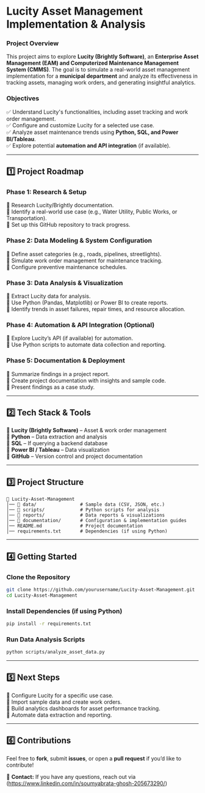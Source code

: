 # **Lucity Asset Management Implementation & Analysis**  

### **Project Overview**  
This project aims to explore **Lucity (Brightly Software)**, an **Enterprise Asset Management (EAM) and Computerized Maintenance Management System (CMMS)**. The goal is to simulate a real-world asset management implementation for a **municipal department** and analyze its effectiveness in tracking assets, managing work orders, and generating insightful analytics.  

### **Objectives**  
✅ Understand Lucity's functionalities, including asset tracking and work order management.  
✅ Configure and customize Lucity for a selected use case.  
✅ Analyze asset maintenance trends using **Python, SQL, and Power BI/Tableau**.  
✅ Explore potential **automation and API integration** (if available).  

---

## **1️⃣ Project Roadmap**  

### **Phase 1: Research & Setup**  
📌 Research Lucity/Brightly documentation.  
📌 Identify a real-world use case (e.g., Water Utility, Public Works, or Transportation).  
📌 Set up this GitHub repository to track progress.  

### **Phase 2: Data Modeling & System Configuration**  
📌 Define asset categories (e.g., roads, pipelines, streetlights).  
📌 Simulate work order management for maintenance tracking.  
📌 Configure preventive maintenance schedules.  

### **Phase 3: Data Analysis & Visualization**  
📌 Extract Lucity data for analysis.  
📌 Use Python (Pandas, Matplotlib) or Power BI to create reports.  
📌 Identify trends in asset failures, repair times, and resource allocation.  

### **Phase 4: Automation & API Integration (Optional)**  
📌 Explore Lucity’s API (if available) for automation.  
📌 Use Python scripts to automate data collection and reporting.  

### **Phase 5: Documentation & Deployment**  
📌 Summarize findings in a project report.  
📌 Create project documentation with insights and sample code.  
📌 Present findings as a case study.  

---

## **2️⃣ Tech Stack & Tools**  
🔹 **Lucity (Brightly Software)** – Asset & work order management  
🔹 **Python** – Data extraction and analysis  
🔹 **SQL** – If querying a backend database  
🔹 **Power BI / Tableau** – Data visualization  
🔹 **GitHub** – Version control and project documentation  

---

## **3️⃣ Project Structure**  
```
📂 Lucity-Asset-Management
│── 📁 data/                # Sample data (CSV, JSON, etc.)
│── 📁 scripts/             # Python scripts for analysis
│── 📁 reports/             # Data reports & visualizations
│── 📁 documentation/       # Configuration & implementation guides
│── README.md              # Project documentation
│── requirements.txt       # Dependencies (if using Python)
```

---

## **4️⃣ Getting Started**  

### **Clone the Repository**  
```bash
git clone https://github.com/yourusername/Lucity-Asset-Management.git
cd Lucity-Asset-Management
```

### **Install Dependencies (if using Python)**  
```bash
pip install -r requirements.txt
```

### **Run Data Analysis Scripts**  
```bash
python scripts/analyze_asset_data.py
```

---

## **5️⃣ Next Steps**  
📌 Configure Lucity for a specific use case.  
📌 Import sample data and create work orders.  
📌 Build analytics dashboards for asset performance tracking.  
📌 Automate data extraction and reporting.  

---

## **6️⃣ Contributions**  
Feel free to **fork**, submit **issues**, or open a **pull request** if you’d like to contribute!  

📩 **Contact:** If you have any questions, reach out via (https://www.linkedin.com/in/soumyabrata-ghosh-205673290/)
